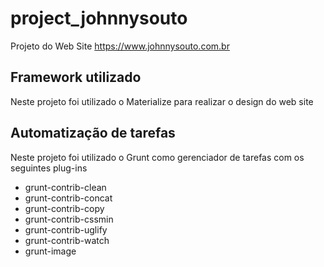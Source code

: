 # project_johnnysouto
 Projeto do Web Site https://www.johnnysouto.com.br
 
 ## Framework utilizado
 
Neste projeto foi utilizado o Materialize para realizar o design do web site

## Automatização de tarefas

Neste projeto foi utilizado o Grunt como gerenciador de tarefas com os seguintes plug-ins

- grunt-contrib-clean
- grunt-contrib-concat
- grunt-contrib-copy
- grunt-contrib-cssmin
- grunt-contrib-uglify
- grunt-contrib-watch
- grunt-image
